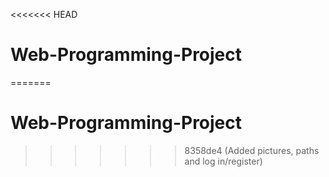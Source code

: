 <<<<<<< HEAD
# Web-Programming-Project
=======
# Web-Programming-Project 
>>>>>>> 8358de4 (Added pictures, paths and log in/register)
